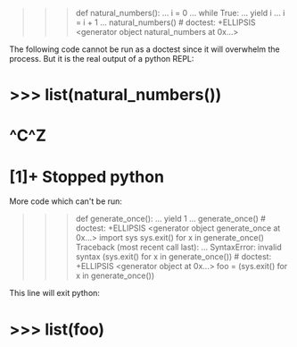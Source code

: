 >>> def natural_numbers():
...     i = 0
...     while True:
...             yield i
...             i = i + 1
... 
>>> natural_numbers() # doctest: +ELLIPSIS
<generator object natural_numbers at 0x...>

The following code cannot be run as a doctest since it will overwhelm the process. But it is the real output of a python REPL:
#  >>> list(natural_numbers())
#  ^C^Z
#  [1]+  Stopped                 python


More code which can't be run:
>>> def generate_once():
...     yield 1
... 
>>> generate_once() # doctest: +ELLIPSIS
<generator object generate_once at 0x...>
>>> import sys
>>> sys.exit() for x in generate_once()
Traceback (most recent call last):
 ...
SyntaxError: invalid syntax
>>> (sys.exit() for x in generate_once()) # doctest: +ELLIPSIS
<generator object <genexpr> at 0x...>
>>> foo = (sys.exit() for x in generate_once())

This line will exit python:
#  >>> list(foo)
